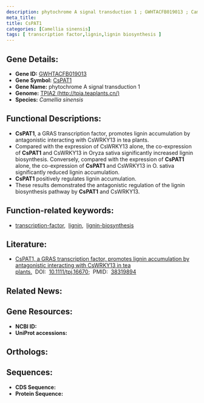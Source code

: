 ```yaml
---
description: phytochrome A signal transduction 1 ; GWHTACFB019013 ; Camellia sinensis
meta_title:
title: CsPAT1
categories: [Camellia sinensis]
tags: [ transcription factor,lignin,lignin biosynthesis ]
---
```


## Gene Details:
- **Gene ID:** [GWHTACFB019013]()
- **Gene Symbol:** <u>CsPAT1</u>
- **Gene Name:** phytochrome A signal transduction 1
- **Genome:** [TPIA2 (http://tpia.teaplants.cn/)]()
- **Species:** *Camellia sinensis*

## Functional Descriptions:
   - **CsPAT1**, a GRAS transcription factor, promotes lignin accumulation by antagonistic interacting with CsWRKY13 in tea plants.
   - Compared with the expression of CsWRKY13 alone, the co-expression of **CsPAT1** and CsWRKY13 in Oryza sativa significantly increased lignin biosynthesis. Conversely, compared with the expression of **CsPAT1** alone, the co-expression of **CsPAT1** and CsWRKY13 in O. sativa significantly reduced lignin accumulation.
   - **CsPAT1** positively regulates lignin accumulation.
   - These results demonstrated the antagonistic regulation of the lignin biosynthesis pathway by **CsPAT1** and CsWRKY13.

## Function-related keywords:
   - [transcription-factor](/tags/transcription-factor/),&nbsp;&nbsp;[lignin](/tags/lignin/),&nbsp;&nbsp;[lignin-biosynthesis](/tags/lignin-biosynthesis/)

## Literature:
   - [CsPAT1, a GRAS transcription factor, promotes lignin accumulation by antagonistic interacting with CsWRKY13 in tea plants.](https://doi.org/10.1111/tpj.16670)&nbsp;&nbsp;DOI:&nbsp;&nbsp;[10.1111/tpj.16670](https://doi.org/10.1111/tpj.16670);&nbsp;&nbsp;PMID:&nbsp;&nbsp;[38319894](https://pubmed.ncbi.nlm.nih.gov/38319894/)

## Related News:

## Gene Resources:
- **NCBI ID:**  [](https://www.ncbi.nlm.nih.gov/gene/?term=)
- **UniProt accessions:**  [](https://www.uniprot.org/uniprotkb//entry)

## Orthologs:

## Sequences:
- **CDS Sequence:**
- **Protein Sequence:**
